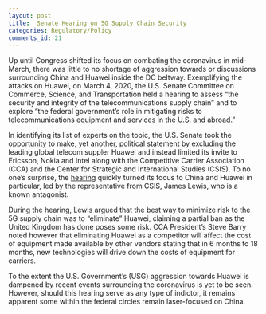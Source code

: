 ```yaml
---
layout: post
title:  Senate Hearing on 5G Supply Chain Security
categories: Regulatory/Policy
comments_id: 21
---
```


Up until Congress shifted its focus on combating the coronavirus in mid-March, there was little to no shortage of aggression towards or discussions surrounding China and Huawei inside the DC beltway. Exemplifying the attacks on Huawei, on March 4, 2020, the U.S. Senate Committee on Commerce, Science, and Transportation held a hearing to assess “the security and integrity of the telecommunications supply chain” and to explore “the federal government’s role in mitigating risks to telecommunications equipment and services in the U.S. and abroad.”  

In identifying its list of experts on the topic, the U.S. Senate took the opportunity to make, yet another, political statement by excluding the leading global telecom suppler Huawei and instead limited its invite to Ericsson, Nokia and Intel along with the Competitive Carrier Association (CCA) and the Center for Strategic and International Studies (CSIS).  To no one’s surprise, the [hearing](https://www.commerce.senate.gov/2020/3/5g-supply-chain-security-threats-and-solutions) quickly turned its focus to China and Huawei in particular, led by the representative from CSIS, James Lewis, who is a known antagonist.  

During the hearing, Lewis argued that the best way to minimize risk to the 5G supply chain was to “eliminate” Huawei, claiming a partial ban as the United Kingdom has done poses some risk.  CCA President’s Steve Barry noted however that eliminating Huawei as a competitor will affect the cost of equipment made available by other vendors stating that in 6 months to 18 months, new technologies will drive down the costs of equipment for carriers.

To the extent the U.S. Government’s (USG) aggression towards Huawei is dampened by recent events surrounding the coronavirus is yet to be seen.  However, should this hearing serve as any type of indictor, it remains apparent some within the federal circles remain laser-focused on China.
